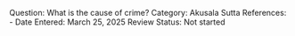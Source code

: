 Question: What is the cause of crime?
Category: Akusala
Sutta References: -
Date Entered: March 25, 2025
Review Status: Not started